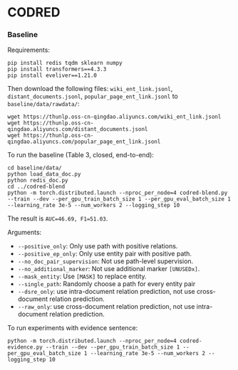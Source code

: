 # CODRED

### Baseline

Requirements:

```
pip install redis tqdm sklearn numpy
pip install transformers==4.3.3
pip install eveliver==1.21.0
```

<!-- 
apex need to be installed from GitHub:
```
git clone https://github.com/NVIDIA/apex
cd apex
python setup.py install
``` 
-->


Then download the following files: `wiki_ent_link.jsonl`, `distant_documents.jsonl`, `popular_page_ent_link.jsonl` to `baseline/data/rawdata/`:

```
wget https://thunlp.oss-cn-qingdao.aliyuncs.com/wiki_ent_link.jsonl
wget https://thunlp.oss-cn-qingdao.aliyuncs.com/distant_documents.jsonl
wget https://thunlp.oss-cn-qingdao.aliyuncs.com/popular_page_ent_link.jsonl
```

To run the baseline (Table 3, closed, end-to-end):

```
cd baseline/data/
python load_data_doc.py
python redis_doc.py
cd ../codred-blend
python -m torch.distributed.launch --nproc_per_node=4 codred-blend.py --train --dev --per_gpu_train_batch_size 1 --per_gpu_eval_batch_size 1 --learning_rate 3e-5 --num_workers 2 --logging_step 10
```

<!-- At least 4 GPUs are required -->
<!-- 
If you encounter
```
venv/lib/python3.7/site-packages/eveliver/trainer.py", line 322, in load_data
     train_dataset, dev_dataset, test_dataset = self.callback.load_data()
ValueError: not enough values to unpack (expected 3, got 2)
```
Try to delete test_dataset. 
-->


The result is `AUC=46.69, F1=51.03`.
<!-- The final result is at the end of the r/7/output/dev-stat-1.json file. -->
<!-- The result is `AUC=48.59, F1=51.99`. -->

Arguments:

* `--positive_only`: Only use path with positive relations.
* `--positive_ep_only`: Only use entity pair with positive path.
* `--no_doc_pair_supervision`: Not use path-level supervision.
* `--no_additional_marker`: Not use additional marker `[UNUSEDx]`.
* `--mask_entity`: Use `[MASK]` to replace entity.
* `--single_path`: Randomly choose a path for every entity pair
* `--dsre_only`: use intra-document relation prediction, not use cross-document relation prediction.
* `--raw_only`: use cross-document relation prediction, not use intra-document relation prediction.

To run experiments with evidence sentence:

```
python -m torch.distributed.launch --nproc_per_node=4 codred-evidence.py --train --dev --per_gpu_train_batch_size 1 --per_gpu_eval_batch_size 1 --learning_rate 3e-5 --num_workers 2 --logging_step 10
```
